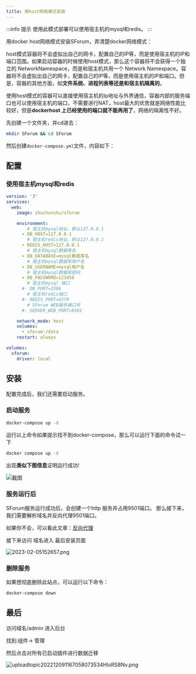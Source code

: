 ```yaml
---
title: 用host网络模式安装
---
```

:::info 提示
使用此模式部署可以使用宿主机的mysql和redis。
:::

用docker host网络模式安装SForum，弄清楚docker网络模式：

host模式容器将不会虚拟出自己的网卡，配置自己的IP等，而是使用宿主机的IP和端口范围。如果启动容器的时候使用host模式，那么这个容器将不会获得一个独立的 NetworkNamespace，而是和宿主机共用一个 Network Namespace。容器将不会虚拟出自己的网卡，配置自己的IP等，而是使用宿主机的IP和端口。但是，容器的其他方面，如**文件系统、进程列表等还是和宿主机隔离的**。

使用host模式的容器可以直接使用宿主机的Ip地址与外界通信，容器内部的服务端口也可以使用宿主机的端口，不需要进行NAT，host最大的优势就是网络性能比较好，但是**dockerhost 上已经使用的端口就不能再用了**，网络的隔离性不好。

先创建一个文件夹，并cd进去：
```bash
mkdir SForum && cd SForum
```
然后创建`docker-compose.yml`文件，内容如下：

## 配置
### 使用宿主机mysql和redis
```yml
version: '3'
services:
  web:
    image: zhuchunshu/sforum

    environment:
        # 宿主机mysql地址，默认127.0.0.1
      - DB_HOST=127.0.0.1
        # 宿主机redis地址，默认127.0.0.1
      - REDIS_HOST=127.0.0.1
        # 宿主机mysql数据库名
      - DB_DATABASE=mysql数据库名
        # 宿主机mysql数据库用户名
      - DB_USERNAME=mysql用户名
        # 宿主机mysql数据库密码
      - DB_PASSWORD=123456
        # 宿主机mysql 端口
      #- DB_PORT=3306
        # 宿主机redis端口
      #- REDIS_PORT=6379
        # SForum WEB服务端口号
      #- SERVER_WEB_PORT=9501

    network_mode: host
    volumes:
      - sforum:/data
    restart: always

volumes:
  sforum:
    driver: local

```

## 安装
配置完成后，我们还需要启动服务。
### 启动服务
```bash
docker-compose up -d 
```
运行以上命令如果提示找不到docker-compose，那么可以运行下面的命令试一下
```bash
docker compose up -d 
```
出现**类似下图信息**证明运行成功!

![截图](/images/2023-02-05003334.png)

### 服务运行后
SForum服务运行成功后，会创建一个http 服务并占用9501端口。
那么接下来，我们需要解析域名并反向代理9501端口。

如果你不会，可以看此文章：[反向代理](/use/reverse-proxy.md)

接下来访问 域名进入 最后安装页面

![2023-02-05152657.png](/images/2023-02-05152657.png)

### 删除服务
如果想彻底删除此站点，可以运行以下命令：
```bash
docker-compose down
```
## 最后

访问域名/admin 进入后台

找到:组件-> 管理

然后点击对所有已启动插件进行数据迁移

![uploadtopic202212091167058073534HloRS8Nv.png](https://www.runpod.cn/upload/topic/202212/09/1_1670580735_34HloRS8Nv.png)
